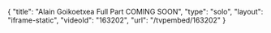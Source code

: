 {
    "title": "Alain Goikoetxea Full Part COMING SOON",
    "type": "solo",
    "layout": "iframe-static",
    "videoId": "163202",
    "url": "\/tvpembed\/163202"
}